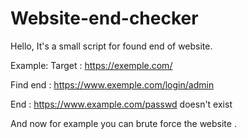 # Website-end-checker

Hello,
It's a small script for found end of website. 

  Example: Target : https://exemple.com/
  
  Find end : https://www.exemple.com/login/admin

  End : https://www.example.com/passwd doesn't exist


And now for example you can brute force the website .
  
